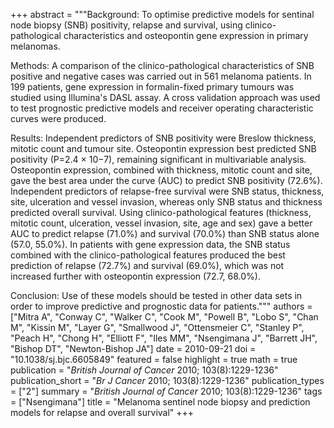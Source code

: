 +++
abstract = """Background: To optimise predictive models for sentinal node biopsy (SNB) positivity, relapse and survival, using clinico-pathological characteristics and osteopontin gene expression in primary melanomas.

Methods: A comparison of the clinico-pathological characteristics of SNB positive and negative cases was carried out in 561 melanoma patients. In 199 patients, gene expression in formalin-fixed primary tumours was studied using Illumina's DASL assay. A cross validation approach was used to test prognostic predictive models and receiver operating characteristic curves were produced.

Results: Independent predictors of SNB positivity were Breslow thickness, mitotic count and tumour site. Osteopontin expression best predicted SNB positivity (P=2.4 × 10−7), remaining significant in multivariable analysis. Osteopontin expression, combined with thickness, mitotic count and site, gave the best area under the curve (AUC) to predict SNB positivity (72.6%). Independent predictors of relapse-free survival were SNB status, thickness, site, ulceration and vessel invasion, whereas only SNB status and thickness predicted overall survival. Using clinico-pathological features (thickness, mitotic count, ulceration, vessel invasion, site, age and sex) gave a better AUC to predict relapse (71.0%) and survival (70.0%) than SNB status alone (57.0, 55.0%). In patients with gene expression data, the SNB status combined with the clinico-pathological features produced the best prediction of relapse (72.7%) and survival (69.0%), which was not increased further with osteopontin expression (72.7, 68.0%).

Conclusion: Use of these models should be tested in other data sets in order to improve predictive and prognostic data for patients."""
authors = ["Mitra A", "Conway C", "Walker C", "Cook M", "Powell B", "Lobo S", "Chan M", "Kissin M", "Layer G", "Smallwood J", "Ottensmeier C", "Stanley P", "Peach H", "Chong H", "Elliott F", "Iles MM", "Nsengimana J", "Barrett JH", "Bishop DT", "Newton-Bishop JA"]
date = 2010-09-21
doi = "10.1038/sj.bjc.6605849"
featured = false
highlight = true
math = true
publication = "*British Journal of Cancer* 2010; 103(8):1229-1236"
publication_short = "*Br J Cancer* 2010; 103(8):1229-1236"
publication_types = ["2"]
summary = "*British Journal of Cancer* 2010; 103(8):1229-1236"
tags = ["Nsengimana"]
title = "Melanoma sentinel node biopsy and prediction models for relapse and overall survival"
+++
